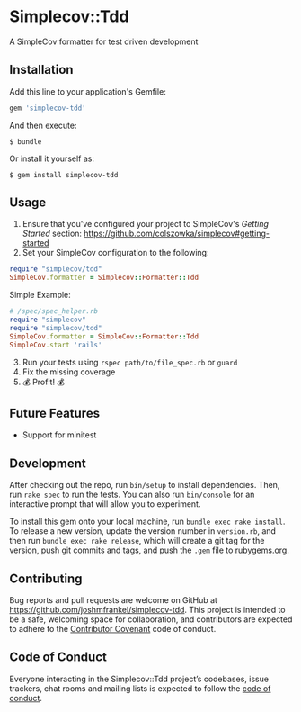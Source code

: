 # Simplecov::Tdd

A SimpleCov formatter for test driven development

## Installation

Add this line to your application's Gemfile:

```ruby
gem 'simplecov-tdd'
```

And then execute:

    $ bundle

Or install it yourself as:

    $ gem install simplecov-tdd

## Usage

1. Ensure that you've configured your project to SimpleCov's _Getting Started_ section: https://github.com/colszowka/simplecov#getting-started
2. Set your SimpleCov configuration to the following:

```ruby
require "simplecov/tdd"
SimpleCov.formatter = Simplecov::Formatter::Tdd
```

Simple Example:

```ruby
# /spec/spec_helper.rb
require "simplecov"
require "simplecov/tdd"
SimpleCov.formatter = SimpleCov::Formatter::Tdd
SimpleCov.start 'rails'
```

3. Run your tests using `rspec path/to/file_spec.rb` or `guard`
4. Fix the missing coverage
5. 💰 Profit! 💰

## Future Features

* Support for minitest

## Development

After checking out the repo, run `bin/setup` to install dependencies. Then, run `rake spec` to run the tests. You can also run `bin/console` for an interactive prompt that will allow you to experiment.

To install this gem onto your local machine, run `bundle exec rake install`. To release a new version, update the version number in `version.rb`, and then run `bundle exec rake release`, which will create a git tag for the version, push git commits and tags, and push the `.gem` file to [rubygems.org](https://rubygems.org).

## Contributing

Bug reports and pull requests are welcome on GitHub at https://github.com/joshmfrankel/simplecov-tdd. This project is intended to be a safe, welcoming space for collaboration, and contributors are expected to adhere to the [Contributor Covenant](http://contributor-covenant.org) code of conduct.

## Code of Conduct

Everyone interacting in the Simplecov::Tdd project’s codebases, issue trackers, chat rooms and mailing lists is expected to follow the [code of conduct](https://github.com/joshmfrankel/simplecov-tdd/blob/master/CODE_OF_CONDUCT.md).
